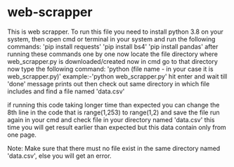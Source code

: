 # web-scrapper
This is web scrapper.
To run this file you need to install python 3.8 on your system,
then open cmd or terminal in your system and run the following commands:
'pip install requests'
'pip install bs4'
'pip install pandas'
after running these commands one by one
now locate the file directory where web_scrapper.py is downloaded/created
now in cmd go to that directory
now type the following command:
'python (file name - in your case it is web_scrapper.py)' example:-'python web_scrapper.py'
hit enter and wait till 'done' message prints out
then check out same directory in which file includes and find a file named 'data.csv'


if running this code taking longer time than expected
you can change the 8th line in the code that is range(1,253) to range(1,2) and save the file
run again in your cmd and check file in your directory named 'data.csv'
this time you will get result earlier than expected but this data contain only from one page.


Note: Make sure that there must no file exist in the same directory named 'data.csv', else you will get an error.
